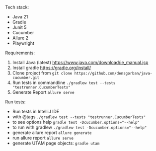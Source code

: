 Tech stack:
- Java 21
- Gradle
- Junit 5
- Cucumber
- Allure 2
- Playwright

Requirements:
1. Install Java (latest) https://www.java.com/download/ie_manual.jsp
2. Install gradle https://gradle.org/install/
3. Clone project from 
```git clone https://github.com/densgorban/java-cucumber.git```
4. Run tests in commandline
```./gradlew test --tests "testrunner.CucumberTests"```
5. Generate Report
```allure serve ```


Run tests:
- Run tests in IntelliJ IDE
- with @tags
```./gradlew test --tests "testrunner.CucumberTests"```
- to see options help 
```gradle test -Dcucumber.options="--help"```
- to run with gradlew
```./gradlew test -Dcucumber.options="--help"```
- generate allure report
```allure generate```
- run allure report
```allure serve ```
- generate UTAM page objects:
```gradle utam```




